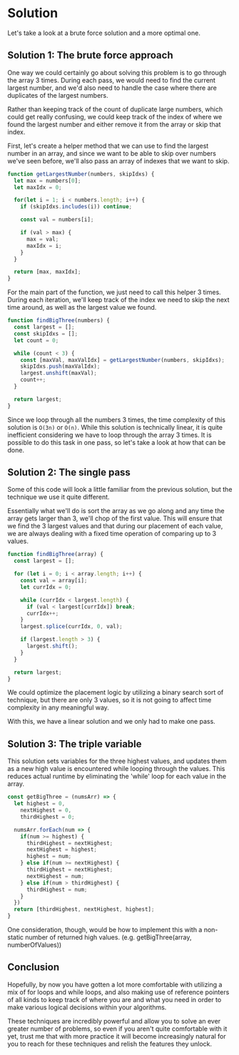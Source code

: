 # Solution

Let's take a look at a brute force solution and a more optimal one.

## Solution 1: The brute force approach

One way we could certainly go about solving this problem is to go through the array 3 times. During each pass, we would need to find the current largest number, and we'd also need to handle the case where there are duplicates of the largest numbers.

Rather than keeping track of the count of duplicate large numbers, which could get really confusing, we could keep track of the index of where we found the largest number and either remove it from the array or skip that index.

First, let's create a helper method that we can use to find the largest number in an array, and since we want to be able to skip over numbers we've seen before, we'll also pass an array of indexes that we want to skip.

```js
function getLargestNumber(numbers, skipIdxs) {
  let max = numbers[0];
  let maxIdx = 0;

  for(let i = 1; i < numbers.length; i++) {
    if (skipIdxs.includes(i)) continue;

    const val = numbers[i];

    if (val > max) {
      max = val;
      maxIdx = i;
    }
  }

  return [max, maxIdx];
}
```

For the main part of the function, we just need to call this helper 3 times. During each iteration, we'll keep track of the index we need to skip the next time around, as well as the largest value we found.

```js
function findBigThree(numbers) {
  const largest = [];
  const skipIdxs = [];
  let count = 0;

  while (count < 3) {
    const [maxVal, maxValIdx] = getLargestNumber(numbers, skipIdxs);
    skipIdxs.push(maxValIdx);
    largest.unshift(maxVal);
    count++;
  }

  return largest;
}
```

Since we loop through all the numbers 3 times, the time complexity of this solution is `O(3n)` or `O(n)`. While this solution is technically linear, it is quite inefficient considering we have to loop through the array 3 times. It is possible to do this task in one pass, so let's take a look at how that can be done.

## Solution 2: The single pass

Some of this code will look a little familiar from the previous solution, but the technique we use it quite different.

Essentially what we'll do is sort the array as we go along and any time the array gets larger than 3, we'll chop of the first value. This will ensure that we find the 3 largest values and that during our placement of each value, we are always dealing with a fixed time operation of comparing up to 3 values.

```js
function findBigThree(array) {
  const largest = [];

  for (let i = 0; i < array.length; i++) {
    const val = array[i];
    let currIdx = 0;

    while (currIdx < largest.length) {
      if (val < largest[currIdx]) break;
      currIdx++;
    }
    largest.splice(currIdx, 0, val);

    if (largest.length > 3) {
      largest.shift();
    }
  }

  return largest;
}
```

We could optimize the placement logic by utilizing a binary search sort of technique, but there are only 3 values, so it is not going to affect time complexity in any meaningful way.

With this, we have a linear solution and we only had to make one pass.


## Solution 3: The triple variable

This solution sets variables for the three highest values, and updates them
as a new high value is encountered while looping through the values. This reduces actual runtime by eliminating the 'while' loop for each value in the array.

```js
const getBigThree = (numsArr) => {
  let highest = 0,
    nextHighest = 0,
    thirdHighest = 0;

  numsArr.forEach(num => {
    if(num >= highest) {
      thirdHighest = nextHighest;
      nextHighest = highest;
      highest = num;
    } else if(num >= nextHighest) {
      thirdHighest = nextHighest;
      nextHighest = num;
    } else if(num > thirdHighest) {
      thirdHighest = num;
    }
  })
  return [thirdHighest, nextHighest, highest];
}
```

One consideration, though, would be how to implement this with a non-static number of returned high values. (e.g. getBigThree(array, numberOfValues))

## Conclusion

Hopefully, by now you have gotten a lot more comfortable with utilizing a mix of for loops and while loops, and also making use of reference pointers of all kinds to keep track of where you are and what you need in order to make various logical decisions within your algorithms.

These techniques are incredibly powerful and allow you to solve an ever greater number of problems, so even if you aren't quite comfortable with it yet, trust me that with more practice it will become increasingly natural for you to reach for these techniques and relish the features they unlock.
